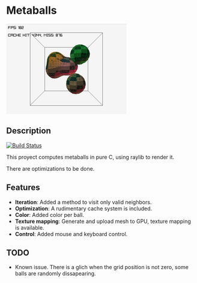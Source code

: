 # Metaballs
![Thumbnail](./thumbnail.gif)

## Description

[![Build Status](https://github.com/casensiom/metaballs/actions/workflows/cmake-multi-platform.yml/badge.svg)](https://github.com/casensiom/metaballs/actions)


This proyect computes metaballs in pure C, using raylib to render it.

There are optimizations to be done.

## Features
- **Iteration**: Added a method to visit only valid neighbors.
- **Optimization**: A rudimentary cache system is included.
- **Color**: Added color per ball.
- **Texture mapping**: Generate and upload mesh to GPU, texture mapping is available.
- **Control**: Added mouse and keyboard control.

## TODO

  - Known issue. There is a glich when the grid position is not zero, some balls are randomly dissapearing.
